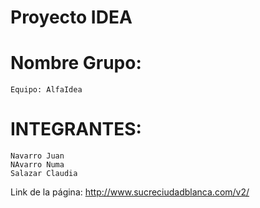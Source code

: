 # Proyecto IDEA

# Nombre Grupo: 
    Equipo: AlfaIdea
# INTEGRANTES:
    Navarro Juan
    NAvarro Numa
    Salazar Claudia

Link de la página: http://www.sucreciudadblanca.com/v2/ 
